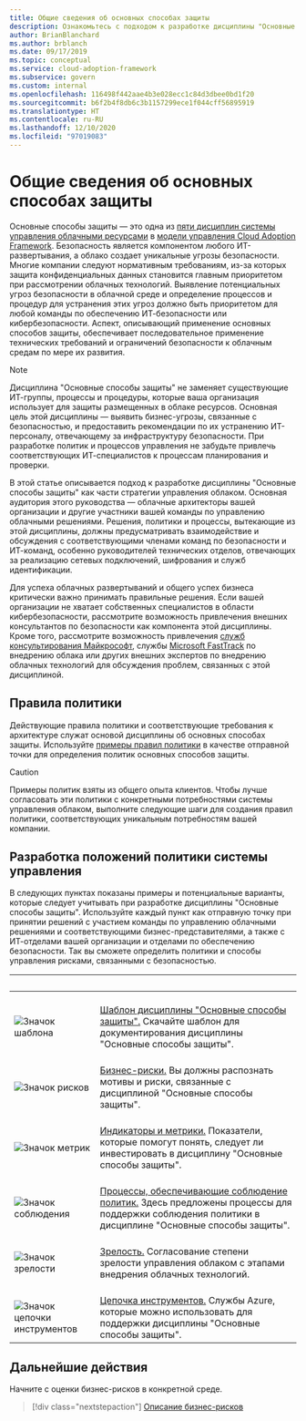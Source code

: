```yaml
---
title: Общие сведения об основных способах защиты
description: Ознакомьтесь с подходом к разработке дисциплины "Основные способы защиты" в составе стратегии управления облаком.
author: BrianBlanchard
ms.author: brblanch
ms.date: 09/17/2019
ms.topic: conceptual
ms.service: cloud-adoption-framework
ms.subservice: govern
ms.custom: internal
ms.openlocfilehash: 116498f442aae4b3e028ecc1c84d3dbee0bd1f20
ms.sourcegitcommit: b6f2b4f8db6c3b1157299ece1f044cff56895919
ms.translationtype: HT
ms.contentlocale: ru-RU
ms.lasthandoff: 12/10/2020
ms.locfileid: "97019083"
---
```

# <a name="security-baseline-discipline-overview"></a>Общие сведения об основных способах защиты

Основные способы защиты — это одна из [пяти дисциплин системы управления облачными ресурсами](../governance-disciplines.md) в [модели управления Cloud Adoption Framework](../index.md). Безопасность является компонентом любого ИТ-развертывания, а облако создает уникальные угрозы безопасности. Многие компании следуют нормативным требованиям, из-за которых защита конфиденциальных данных становится главным приоритетом при рассмотрении облачных технологий. Выявление потенциальных угроз безопасности в облачной среде и определение процессов и процедур для устранения этих угроз должно быть приоритетом для любой команды по обеспечению ИТ-безопасности или кибербезопасности. Аспект, описывающий применение основных способов защиты, обеспечивает последовательное применение технических требований и ограничений безопасности к облачным средам по мере их развития.

> [!NOTE]
> Дисциплина "Основные способы защиты" не заменяет существующие ИТ-группы, процессы и процедуры, которые ваша организация использует для защиты размещенных в облаке ресурсов. Основная цель этой дисциплины — выявить бизнес-угрозы, связанные с безопасностью, и предоставить рекомендации по их устранению ИТ-персоналу, отвечающему за инфраструктуру безопасности. При разработке политик и процессов управления не забудьте привлечь соответствующих ИТ-специалистов к процессам планирования и проверки.

В этой статье описывается подход к разработке дисциплины "Основные способы защиты" как части стратегии управления облаком. Основная аудитория этого руководства — облачные архитекторы вашей организации и другие участники вашей команды по управлению облачными решениями. Решения, политики и процессы, вытекающие из этой дисциплины, должны предусматривать взаимодействие и обсуждения с соответствующими членами команд по безопасности и ИТ-команд, особенно руководителей технических отделов, отвечающих за реализацию сетевых подключений, шифрования и служб идентификации.

Для успеха облачных развертываний и общего успех бизнеса критически важно принимать правильные решения. Если вашей организации не хватает собственных специалистов в области кибербезопасности, рассмотрите возможность привлечения внешних консультантов по безопасности как компонента этой дисциплины. Кроме того, рассмотрите возможность привлечения [служб консультирования Майкрософт](https://www.microsoft.com/industry/services/consulting), службы [Microsoft FastTrack](https://azure.microsoft.com/programs/azure-fasttrack) по внедрению облака или других внешних экспертов по внедрению облачных технологий для обсуждения проблем, связанных с этой дисциплиной.

## <a name="policy-statements"></a>Правила политики

Действующие правила политики и соответствующие требования к архитектуре служат основой дисциплины об основных способах защиты. Используйте [примеры правил политики](./policy-statements.md) в качестве отправной точки для определения политик основных способов защиты.

> [!CAUTION]
> Примеры политик взяты из общего опыта клиентов. Чтобы лучше согласовать эти политики с конкретными потребностями системы управления облаком, выполните следующие шаги для создания правил политики, соответствующих уникальным потребностям вашей компании.

## <a name="develop-governance-policy-statements"></a>Разработка положений политики системы управления

В следующих пунктах показаны примеры и потенциальные варианты, которые следует учитывать при разработке дисциплины "Основные способы защиты". Используйте каждый пункт как отправную точку при принятии решений с участием команды по управлению облачными решениями и соответствующими бизнес-представителями, а также с ИТ-отделами вашей организации и отделами по обеспечению безопасности. Так вы сможете определить политики и способы управления рисками, связанными с безопасностью.

| <span title="Значок">&nbsp;</span> | <span title="Описание">&nbsp;</span> |
|--|--|
| <br> ![Значок шаблона](../../_images/govern/process-template.png) | <br> [Шаблон дисциплины "Основные способы защиты".](./template.md) Скачайте шаблон для документирования дисциплины "Основные способы защиты". |
| <br> ![Значок рисков](../../_images/govern/process-risks.png) | <br> [Бизнес-риски.](./business-risks.md) Вы должны распознать мотивы и риски, связанные с дисциплиной "Основные способы защиты". |
| <br> ![Значок метрик](../../_images/govern/process-metrics.png) | <br> [Индикаторы и метрики.](./metrics-tolerance.md) Показатели, которые помогут понять, следует ли инвестировать в дисциплину "Основные способы защиты". |
| <br> ![Значок соблюдения](../../_images/govern/process-enforce.png) | <br> [Процессы, обеспечивающие соблюдение политик.](./compliance-processes.md) Здесь предложены процессы для поддержки соблюдения политики в дисциплине "Основные способы защиты". |
| <br> ![Значок зрелости](../../_images/govern/process-maturity.png) | <br> [Зрелость.](./discipline-improvement.md) Согласование степени зрелости управления облаком с этапами внедрения облачных технологий. |
| <br> ![Значок цепочки инструментов](../../_images/govern/process-toolchain.png) | <br> [Цепочка инструментов.](./toolchain.md) Службы Azure, которые можно использовать для поддержки дисциплины "Основные способы защиты". |

## <a name="next-steps"></a>Дальнейшие действия

Начните с оценки бизнес-рисков в конкретной среде.

> [!div class="nextstepaction"]
> [Описание бизнес-рисков](./business-risks.md)
